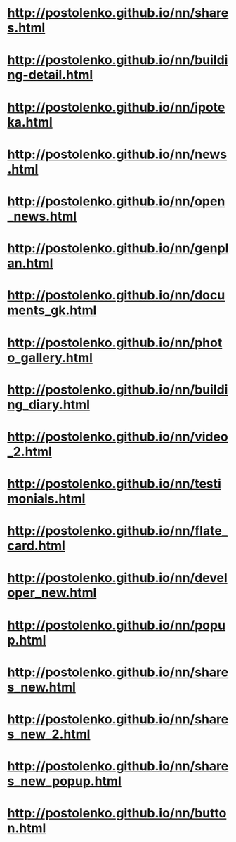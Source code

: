 # http://postolenko.github.io/nn/shares.html
# http://postolenko.github.io/nn/building-detail.html
# http://postolenko.github.io/nn/ipoteka.html
# http://postolenko.github.io/nn/news.html
# http://postolenko.github.io/nn/open_news.html
# http://postolenko.github.io/nn/genplan.html
# http://postolenko.github.io/nn/documents_gk.html
# http://postolenko.github.io/nn/photo_gallery.html
# http://postolenko.github.io/nn/building_diary.html
# http://postolenko.github.io/nn/video_2.html
# http://postolenko.github.io/nn/testimonials.html
# http://postolenko.github.io/nn/flate_card.html
# http://postolenko.github.io/nn/developer_new.html
# http://postolenko.github.io/nn/popup.html
# http://postolenko.github.io/nn/shares_new.html
# http://postolenko.github.io/nn/shares_new_2.html
# http://postolenko.github.io/nn/shares_new_popup.html
# http://postolenko.github.io/nn/button.html
